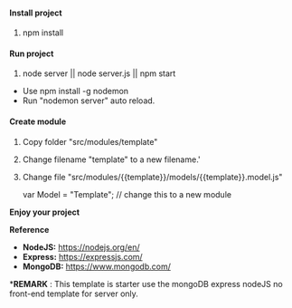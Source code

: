 #### Install project

1. npm install

#### Run project

1. node server || node server.js || npm start

* Use npm install -g nodemon
* Run "nodemon server" auto reload.

#### Create module

1. Copy folder "src/modules/template"

2. Change filename "template" to a new filename.'

3. Change file "src/modules/{{template}}/models/{{template}}.model.js"


    var Model = "Template"; // change this to a new module
	

**Enjoy your project**

**Reference**

- **NodeJS:** https://nodejs.org/en/
- **Express:** https://expressjs.com/
- **MongoDB:** https://www.mongodb.com/

***REMARK** : This template is starter use the mongoDB express nodeJS no front-end template for server only.